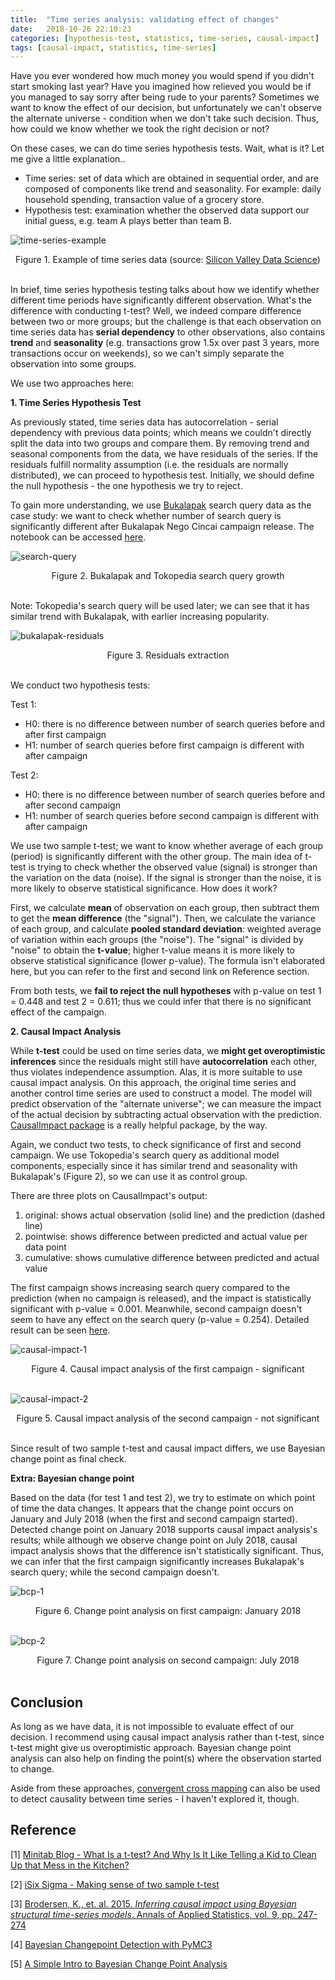 ```yaml
---
title:  "Time series analysis: validating effect of changes"
date:   2018-10-26 22:10:23
categories: [hypothesis-test, statistics, time-series, causal-impact]
tags: [causal-impact, statistics, time-series]
---
```


Have you ever wondered how much money you would spend if you didn't start smoking last year? Have you imagined how relieved you would be if you managed to say sorry after being rude to your parents? Sometimes we want to know the effect of our decision, but unfortunately we can't observe the alternate universe - condition when we don't take such decision. Thus, how could we know whether we took the right decision or not? 

On these cases, we can do time series hypothesis tests. Wait, what is it? Let me give a little explanation..
- Time series: set of data which are obtained in sequential order, and are composed of components like trend and seasonality. For example: daily household spending, transaction value of a grocery store. 
- Hypothesis test: examination whether the observed data support our initial guess, e.g. team A plays better than team B.

![time-series-example](https://www.svds.com/wp-content/uploads/2015/08/DJ-vs-JL-1024x590.png) 
<center>Figure 1. Example of time series data (source: <a href="https://www.svds.com/avoiding-common-mistakes-with-time-series/">Silicon Valley Data Science</a>)</center><br>

In brief, time series hypothesis testing talks about how we identify whether different time periods have significantly different observation. What's the difference with conducting t-test? Well, we indeed compare difference between two or more groups; but the challenge is that each observation on time series data has **serial dependency** to other observations, also contains **trend** and **seasonality** (e.g. transactions grow 1.5x over past 3 years, more transactions occur on weekends), so we can't simply separate the observation into some groups. 

We use two approaches here:

**1. Time Series Hypothesis Test**

As previously stated, time series data has autocorrelation -  serial dependency with previous data points; which means we couldn't directly split the data into two groups and compare them. By removing trend and seasonal components from the data, we have residuals of the series. If the residuals fulfill normality assumption (i.e. the residuals are normally distributed), we can proceed to hypothesis test. Initially, we should define the null hypothesis - the one hypothesis we try to reject. 

To gain more understanding, we use [Bukalapak] search query data as the case study: we want to check whether number of search query is significantly different after Bukalapak Nego Cincai campaign release. The notebook can be accessed [here](http://nbviewer.jupyter.org/github/elvyna/data-analysis/blob/master/jupyter-notebook/2018-09-16%20Bukalapak%20Nego%20Cincai%20-%20Time%20series%20hypothesis%20test.ipynb). 

![search-query](/images/posts/2018-10-26-time-series-hypothesis-testing/bukalapak-tokopedia-search-query.png)
<center>Figure 2. Bukalapak and Tokopedia search query growth</center><br>

Note: Tokopedia's search query will be used later; we can see that it has similar trend with Bukalapak, with earlier increasing popularity.

![bukalapak-residuals](/images/posts/2018-10-26-time-series-hypothesis-testing/time-series-decomposition-bukalapak.png)
<center>Figure 3. Residuals extraction</center><br>

We conduct two hypothesis tests:

Test 1:
- H0: there is no difference between number of search queries before and after first campaign
- H1: number of search queries before first campaign is different with after campaign

Test 2:
- H0: there is no difference between number of search queries before and after second campaign
- H1: number of search queries before second campaign is different with after campaign

We use two sample t-test; we want to know whether average of each group (period) is significantly different with the other group. The main idea of t-test is trying to check whether the observed value (signal) is stronger than the variation on the data (noise). If the signal is stronger than the noise, it is more likely to observe statistical significance. How does it work?

First, we calculate **mean** of observation on each group, then subtract them to get the **mean difference** (the "signal"). Then, we calculate the variance of each group, and calculate **pooled standard deviation**: weighted average of variation within each groups (the "noise"). The "signal" is divided by "noise" to obtain the **t-value**; higher t-value means it is more likely to observe statistical significance (lower p-value). The formula isn't elaborated here, but you can refer to the first and second link on Reference section.

From both tests, we **fail to reject the null hypotheses** with p-value on test 1 =  0.448 and test 2 = 0.611; thus we could infer that there is no significant effect of the campaign.

**2. Causal Impact Analysis**

While **t-test** could be used on time series data, we **might get overoptimistic inferences** since the residuals might still have **autocorrelation** each other, thus violates independence assumption. Alas, it is more suitable to use causal impact analysis. On this approach, the original time series and another control time series are used to construct a model. The model will predict observation of the "alternate universe"; we can measure the impact of the actual decision by subtracting actual observation with the prediction. [CausalImpact package](https://google.github.io/CausalImpact/CausalImpact.html) is a really helpful package, by the way.

Again, we conduct two tests, to check significance of first and second campaign. We use Tokopedia's search query as additional model components, especially since it has similar trend and seasonality with Bukalapak's (Figure 2), so we can use it as control group.

There are three plots on CausalImpact's output: 
1. original: shows actual observation (solid line) and the prediction (dashed line)
2. pointwise: shows difference between predicted and actual value per data point
3. cumulative: shows cumulative difference between predicted and actual value

The first campaign shows increasing search query compared to the prediction (when no campaign is released), and the impact is statistically significant with p-value = 0.001. Meanwhile, second campaign doesn't seem to have any effect on the search query (p-value = 0.254). Detailed result can be seen [here](http://nbviewer.jupyter.org/github/elvyna/data-analysis/blob/master/jupyter-notebook/2018-09-16%20Bukalapak%20Nego%20Cincai%20-%20Time%20series%20hypothesis%20test%20-%20R.ipynb).

![causal-impact-1](/images/posts/2018-10-26-time-series-hypothesis-testing/causal-impact-test-1.png)
<center>Figure 4. Causal impact analysis of the first campaign - significant </center><br>

![causal-impact-2](/images/posts/2018-10-26-time-series-hypothesis-testing/causal-impact-test-2.png)
<center>Figure 5. Causal impact analysis of the second campaign - not significant</center><br>

Since result of two sample t-test and causal impact differs, we use Bayesian change point as final check.  

**Extra: Bayesian change point**

Based on the data (for test 1 and test 2), we try to estimate on which point of time the data changes. It appears that the change point occurs on January and July 2018 (when the first and second campaign started). Detected change point on January 2018 supports causal impact analysis's results; while although we observe change point on July 2018, causal impact analysis shows that the difference isn't statistically significant. Thus, we can infer that the first campaign significantly increases Bukalapak's search query; while the second campaign doesn't.

![bcp-1](/images/posts/2018-10-26-time-series-hypothesis-testing/bcp-test-1.png)
<center>Figure 6. Change point analysis on first campaign: January 2018</center><br>

![bcp-2](/images/posts/2018-10-26-time-series-hypothesis-testing/bcp-test-2.png)
<center>Figure 7. Change point analysis on second campaign: July 2018</center><br>

## Conclusion

As long as we have data, it is not impossible to evaluate effect of our decision. I recommend using causal impact analysis rather than t-test, since t-test might give us overoptimistic approach. Bayesian change point analysis can also help on finding the point(s) where the observation started to change. 

Aside from these approaches, [convergent cross mapping](https://media.readthedocs.org/pdf/skccm/latest/skccm.pdf) can also be used to detect causality between time series - I haven't explored it, though.

## Reference

[1] [Minitab Blog - What Is a t-test? And Why Is It Like Telling a Kid to Clean Up that Mess in the Kitchen?](http://blog.minitab.com/blog/statistics-and-quality-data-analysis/what-is-a-t-test-and-why-is-it-like-telling-a-kid-to-clean-up-that-mess-in-the-kitchen)

[2] [iSix Sigma - Making sense of two sample t-test](https://www.isixsigma.com/tools-templates/hypothesis-testing/making-sense-two-sample-t-test/)

[3] [Brodersen, K., et. al. 2015. *Inferring causal impact using Bayesian structural time-series models*. Annals of Applied Statistics, vol. 9, pp. 247-274](https://ai.google/research/pubs/pub41854)

[4] [Bayesian Changepoint Detection with PyMC3](https://cscherrer.github.io/post/bayesian-changepoint/)

[5] [A Simple Intro to Bayesian Change Point Analysis](https://www.r-bloggers.com/a-simple-intro-to-bayesian-change-point-analysis/)

[Bukalapak]:    http://bukalapak.com
